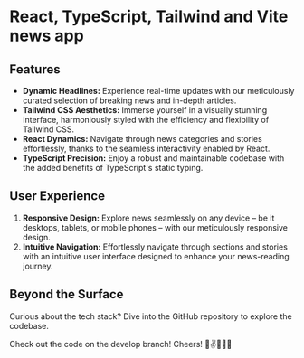 # React, TypeScript, Tailwind and Vite news app

## Features

- **Dynamic Headlines:** Experience real-time updates with our meticulously curated selection of breaking news and in-depth articles.
- **Tailwind CSS Aesthetics:** Immerse yourself in a visually stunning interface, harmoniously styled with the efficiency and flexibility of Tailwind CSS.
- **React Dynamics:** Navigate through news categories and stories effortlessly, thanks to the seamless interactivity enabled by React.
- **TypeScript Precision:** Enjoy a robust and maintainable codebase with the added benefits of TypeScript's static typing.

## User Experience

1. **Responsive Design:** Explore news seamlessly on any device – be it desktops, tablets, or mobile phones – with our meticulously responsive design.
2. **Intuitive Navigation:** Effortlessly navigate through sections and stories with an intuitive user interface designed to enhance your news-reading journey.

## Beyond the Surface

Curious about the tech stack? Dive into the GitHub repository to explore the codebase.

Check out the code on the develop branch! Cheers! 🍻✌👩🏼‍💻